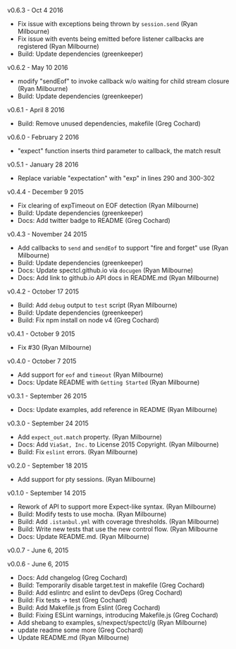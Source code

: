 v0.6.3 - Oct 4 2016

* Fix issue with exceptions being thrown by `session.send` (Ryan Milbourne)
* Fix issue with events being emitted before listener callbacks are registered (Ryan Milbourne)
* Build: Update dependencies (greenkeeper)

v0.6.2 - May 10 2016

* modify "sendEof" to invoke callback w/o waiting for child stream closure (Ryan Milbourne)
* Build: Update dependencies (greenkeeper)

v0.6.1 - April 8 2016

* Build: Remove unused dependencies, makefile (Greg Cochard)

v0.6.0 - February 2 2016

* "expect" function inserts third parameter to callback, the match result

v0.5.1 - January 28 2016

* Replace variable "expectation" with "exp" in lines 290 and 300-302

v0.4.4 - December 9 2015

* Fix clearing of expTimeout on EOF detection (Ryan Milbourne)
* Build: Update dependencies (greenkeeper)
* Docs: Add twitter badge to README (Greg Cochard)


v0.4.3 - November 24 2015

* Add callbacks to `send` and `sendEof` to support "fire and forget" use (Ryan Milbourne)
* Build: Update dependencies (greenkeeper)
* Docs: Update spectcl.github.io via `docugen` (Ryan Milbourne)
* Docs: Add link to github.io API docs in README.md (Ryan Milbourne)


v0.4.2 - October 17 2015

* Build: Add `debug` output to `test` script (Ryan Milbourne)
* Build: Update dependencies (greenkeeper)
* Build: Fix npm install on node v4 (Greg Cochard)


v0.4.1 - October 9 2015

* Fix #30 (Ryan Milbourne)


v0.4.0 - October 7 2015

* Add support for `eof` and `timeout` (Ryan Milbourne)
* Docs: Update README with `Getting Started` (Ryan Milbourne)


v0.3.1 - September 26 2015

* Docs: Update examples, add reference in README (Ryan Milbourne)


v0.3.0 - September 24 2015

* Add `expect_out.match` property. (Ryan Milbourne)
* Docs: Add `ViaSat, Inc.` to License 2015 Copyright. (Ryan Milbourne)
* Build: Fix `eslint` errors. (Ryan Milbourne)


v0.2.0 - September 18 2015

* Add support for pty sessions. (Ryan Milbourne)


v0.1.0 - September 14 2015

* Rework of API to support more Expect-like syntax. (Ryan Milbourne)
* Build: Modify tests to use mocha. (Ryan Milbourne)
* Build: Add `.istanbul.yml` with coverage thresholds. (Ryan Milbourne)
* Build: Write new tests that use the new control flow. (Ryan Milbourne
* Docs: Update README.md. (Ryan Milbourne)


v0.0.7 - June 6, 2015


v0.0.6 - June 6, 2015

* Docs: Add changelog (Greg Cochard)
* Build: Temporarily disable target.test in makefile (Greg Cochard)
* Build: Add eslintrc and eslint to devDeps (Greg Cochard)
* Build: Fix tests -> test (Greg Cochard)
* Build: Add Makefile.js from Eslint (Greg Cochard)
* Build: Fixing ESLint warnings, introducing Makefile.js (Greg Cochard)
* Add shebang to examples, s/nexpect/spectcl/g (Ryan Milbourne)
* update readme some more (Greg Cochard)
* Update README.md (Ryan Milbourne)

